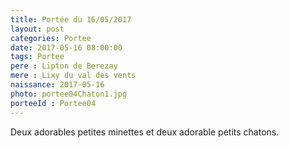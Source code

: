 ```yaml
---
title: Portée du 16/05/2017
layout: post
categories: Portee
date: 2017-05-16 08:00:00
tags: Portee
pere : Lipton de Berezay
mere : Lixy du val des vents
naissance: 2017-05-16
photo: portee04Chaton1.jpg
porteeId : Portee04
---
```


Deux adorables petites minettes et deux adorable petits chatons.
